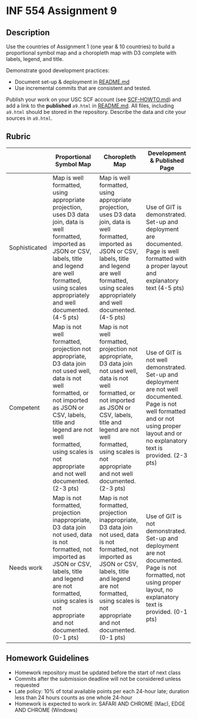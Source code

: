 # INF 554 Assignment 9

## Description 
Use the countries of Assignment 1 (one year & 10 countries) to build a proportional symbol map and a choropleth map with D3 complete with labels, legend, and title.

Demonstrate good development practices:
- Document set-up & deployment in [README.md](README.md)
- Use incremental commits that are consistent and tested.

Publish your work on your USC SCF account (see [SCF-HOWTO.md](SCF-HOWTO.md)) and add a link to the **published** `a9.html` in [README.md](README.md). All files, including `a9.html` should be stored in the repository. Describe the data and cite your sources in `a9.html`.

## Rubric

| 	            | Proportional Symbol Map	| Choropleth Map | Development & Published Page |
| ------------- | ----------------------- | -------------- | ---------------------------- |
| Sophisticated	| Map is well formatted, using appropriate projection, uses D3 data join, data is well formatted, imported as JSON or CSV, labels, title and legend are well formatted, using scales appropriately and well documented. (4-5 pts) | Map is well formatted, using appropriate projection, uses D3 data join, data is well formatted, imported as JSON or CSV, labels, title and legend are well formatted, using scales appropriately and well documented. (4-5 pts) | Use of GIT is demonstrated. Set-up and deployment are documented. Page is well formatted with a proper layout and explanatory text (4-5 pts) |
| Competent	    | Map is not well formatted, projection not appropriate, D3 data join not used well, data is not well formatted, or not imported as JSON or CSV, labels, title and legend are not well formatted, using scales is not appropriate and not well documented. (2-3 pts) | Map is not well formatted, projection not appropriate, D3 data join not used well, data is not well formatted, or not imported as JSON or CSV, labels, title and legend are not well formatted, using scales is not appropriate and not well documented. (2-3 pts) | Use of GIT is not well demonstrated. Set-up and deployment are not well documented. Page is not well formatted and or not using proper layout and or no explanatory text is provided. (2-3 pts) |
| Needs work	  | Map is not formatted, projection inappropriate, D3 data join not used, data is not formatted, not imported as JSON or CSV, labels, title and legend are not formatted, using scales is not appropriate and not documented. (0-1 pts) | Map is not formatted, projection inappropriate, D3 data join not used, data is not formatted, not imported as JSON or CSV, labels, title and legend are not formatted, using scales is not appropriate and not documented. (0-1 pts) | Use of GIT is not demonstrated. Set-up and deployment are not documented. Page is not formatted, not using proper layout, no explanatory text is provided. (0-1 pts) |


## Homework Guidelines
- Homework repository must be updated before the start of next class
- Commits after the submission deadline will not be considered unless requested
- Late policy: 10% of total available points per each 24-hour late; duration less than 24 hours counts as one whole 24-hour
- Homework is expected to work in: SAFARI AND CHROME (Mac), EDGE AND CHROME (Windows)

